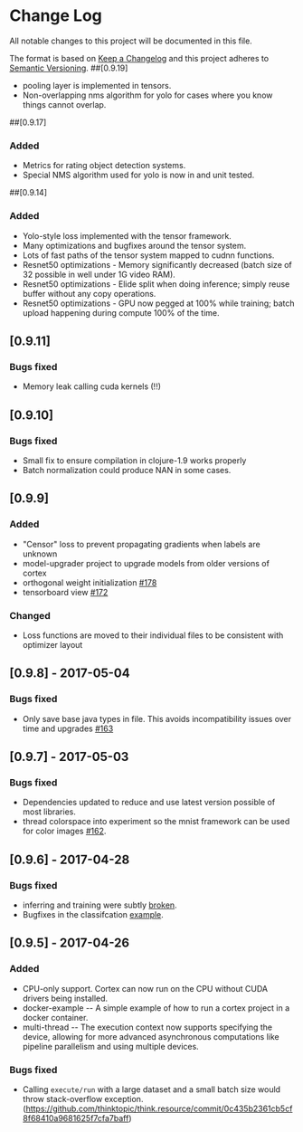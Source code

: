 # Change Log
All notable changes to this project will be documented in this file.

The format is based on [Keep a Changelog](http://keepachangelog.com/)
and this project adheres to [Semantic Versioning](http://semver.org/).
##[0.9.19]
- pooling layer is implemented in tensors.
- Non-overlapping nms algorithm for yolo for cases where you know things cannot overlap.

##[0.9.17]
### Added
- Metrics for rating object detection systems.
- Special NMS algorithm used for yolo is now in and unit tested.


##[0.9.14]
### Added
- Yolo-style loss implemented with the tensor framework.
- Many optimizations and bugfixes around the tensor system.
- Lots of fast paths of the tensor system mapped to cudnn functions.
- Resnet50 optimizations - Memory significantly decreased (batch size of 32 possible in well under 1G video RAM).
- Resnet50 optimizations - Elide split when doing inference; simply reuse buffer without any copy operations.
- Resnet50 optimizations - GPU now pegged at 100% while training; batch upload happening during compute 100% of the time.

## [0.9.11]
### Bugs fixed
- Memory leak calling cuda kernels (!!)

## [0.9.10]
### Bugs fixed
- Small fix to ensure compilation in clojure-1.9 works properly
- Batch normalization could produce NAN in some cases.

## [0.9.9]
### Added
- "Censor" loss to prevent propagating gradients when labels are unknown
- model-upgrader project to upgrade models from older versions of cortex
- orthogonal weight initialization [#178](https://github.com/thinktopic/cortex/pull/178)
- tensorboard view [#172](https://github.com/thinktopic/cortex/pull/172)

### Changed
- Loss functions are moved to their individual files to be consistent with optimizer layout

## [0.9.8] - 2017-05-04
### Bugs fixed
- Only save base java types in file.  This avoids incompatibility issues over time and upgrades [#163](https://github.com/thinktopic/cortex/pull/163)

## [0.9.7] - 2017-05-03
### Bugs fixed
- Dependencies updated to reduce and use latest version possible of most libraries.
- thread colorspace into experiment so the mnist framework can be used for color images [#162](https://github.com/thinktopic/cortex/pull/162).


## [0.9.6] - 2017-04-28
### Bugs fixed
- inferring and training were subtly [broken](https://github.com/thinktopic/cortex/pull/161).
- Bugfixes in the classifcation [example](https://github.com/thinktopic/cortex/pull/159).


## [0.9.5] - 2017-04-26
### Added
- CPU-only support. Cortex can now run on the CPU without CUDA drivers being installed.
- docker-example -- A simple example of how to run a cortex project in a docker container.
- multi-thread -- The execution context now supports specifying the device, allowing for more advanced asynchronous computations like pipeline parallelism and using multiple devices.

### Bugs fixed
- Calling `execute/run` with a large dataset and a small batch size would throw stack-overflow exception. (https://github.com/thinktopic/think.resource/commit/0c435b2361cb5cf8f68410a9681625f7cfa7baff)
